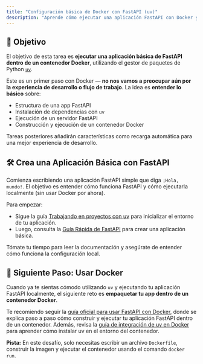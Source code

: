 ```yaml
---
title: "Configuración básica de Docker con FastAPI (uv)"
description: "Aprende cómo ejecutar una aplicación FastAPI con Docker y usar uv como gestor de paquetes"
---
```


## 🎯 Objetivo

El objetivo de esta tarea es **ejecutar una aplicación básica de FastAPI dentro de un contenedor Docker**, utilizando el gestor de paquetes de Python [`uv`](https://docs.astral.sh/uv/).

Este es un primer paso con Docker — **no nos vamos a preocupar aún por la experiencia de desarrollo o flujo de trabajo**. La idea es **entender lo básico** sobre:

- Estructura de una app FastAPI
- Instalación de dependencias con `uv`
- Ejecución de un servidor FastAPI
- Construcción y ejecución de un contenedor Docker

Tareas posteriores añadirán características como recarga automática para una mejor experiencia de desarrollo.

## 🛠️ Crea una Aplicación Básica con FastAPI

Comienza escribiendo una aplicación FastAPI simple que diga `¡Hola, mundo!`. El objetivo es entender cómo funciona FastAPI y cómo ejecutarla localmente (sin usar Docker por ahora).

Para empezar:

- Sigue la guía [Trabajando en proyectos con uv](https://docs.astral.sh/uv/guides/projects/#working-on-projects) para inicializar el entorno de tu aplicación.
- Luego, consulta la [Guía Rápida de FastAPI](https://fastapi.tiangolo.com/es/#installation) para crear una aplicación básica.

Tómate tu tiempo para leer la documentación y asegúrate de entender cómo funciona la configuración local.

## 🐳 Siguiente Paso: Usar Docker

Cuando ya te sientas cómodo utilizando `uv` y ejecutando tu aplicación FastAPI localmente, el siguiente reto es **empaquetar tu app dentro de un contenedor Docker**.

Te recomiendo seguir la [guía oficial para usar FastAPI con Docker](https://fastapi.tiangolo.com/es/deployment/docker/), donde se explica paso a paso cómo construir y ejecutar tu aplicación FastAPI dentro de un contenedor. Además, revisa la [guía de integración de uv en Docker](https://docs.astral.sh/uv/guides/integration/docker/) para aprender cómo instalar uv en el entorno del contenedor.

**Pista:** En este desafío, solo necesitas escribir un archivo `Dockerfile`, construir la imagen y ejecutar el contenedor usando el comando `docker run`.
